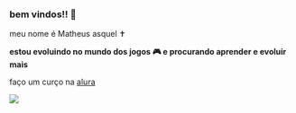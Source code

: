 ### **bem vindos!! 🖤**

meu nome é Matheus asquel ✝️

**estou evoluindo no mundo dos jogos 🎮 e procurando aprender e evoluir mais**

faço um curço na [alura](https://cursos.alura.com.br/edutech)

![](https://tenor.com/pt-BR/view/illus-cute-baby-sad-gif-24689569)

